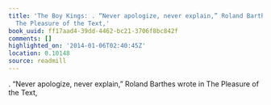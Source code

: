 ```yaml
---
title: 'The Boy Kings: . “Never apologize, never explain,” Roland Barthes wrote in
  The Pleasure of the Text,'
book_uuid: ff17aad4-39dd-4462-bc21-3706f8bc842f
comments: []
highlighted_on: '2014-01-06T02:40:45Z'
location: 0.10148
source: readmill
---
```


. “Never apologize, never explain,” Roland Barthes wrote in The Pleasure of the Text,